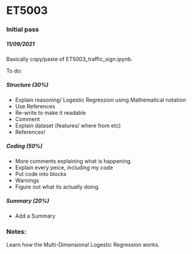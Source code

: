 # ET5003

### Initial pass
##### 11/09/2021

Basically copy/paste of ET5003_traffic_sign.ipynb.

To do:
##### Structure (30%)
* Explain reasoning/ Logestic Regression using Mathematical notation
* Use References
* Re-write to make it readable
* Comment
* Explain dataset (features/ where from etc)
* References!

##### Coding  (50%)
* More comments explaining what is happening.
* Explain every peice, including my code
* Put code into blocks
* Warnings
* Figure out what its actually doing.

##### Summary (20%)  
* Add a Summary


### Notes:

Learn how the Multi-Dimensional Logestic Regression works.